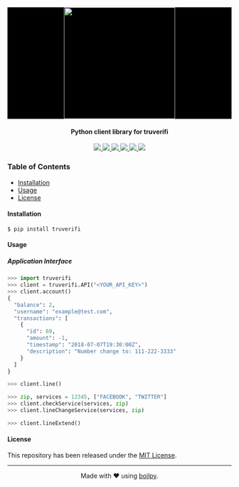 <div align="center">
    <div style="background-color: #000">
      <img src="https://app.truverifi.com/img/truverifi-logo.png" width="250">
    </div>
    <h4>Python client library for truverifi</h4>
</div>

<p align="center">
    <a href="https://travis-ci.org/achillesrasquinha/truverifi">
      <img src="https://img.shields.io/travis/achillesrasquinha/truverifi.svg?style=flat-square">
    </a>
    <a href="https://coveralls.io/github/achillesrasquinha/truverifi">
      <img src="https://img.shields.io/coveralls/github/achillesrasquinha/truverifi.svg?style=flat-square">
    </a>
    <a href="https://pypi.org/project/truverifi/">
      <img src="https://img.shields.io/pypi/v/truverifi.svg?style=flat-square">
    </a>
    <a href="https://pypi.org/project/truverifi/">
      <img src="https://img.shields.io/pypi/l/truverifi.svg?style=flat-square">
    </a>
    <a href="https://pypi.org/project/pipupgrade/">
		  <img src="https://img.shields.io/pypi/pyversions/truverifi.svg?style=flat-square">
	  </a>
    <a href="https://git.io/boilpy">
      <img src="https://img.shields.io/badge/made%20with-boilpy-red.svg?style=flat-square">
    </a>
</p>

### Table of Contents
* [Installation](#installation)
* [Usage](#usage)
* [License](#license)

#### Installation

```shell
$ pip install truverifi
```

#### Usage

##### Application Interface

```python
>>> import truverifi
>>> client = truverifi.API("<YOUR_API_KEY>")
>>> client.account()
{
  "balance": 2,
  "username": "example@test.com",
  "transactions": [
    {
      "id": 69,
      "amount": -1,
      "timestamp": "2018-07-07T19:30:00Z",
      "description": "Number change to: 111-222-3333"
    }
  ]
}

>>> client.line()

>>> zip, services = 12345, ["FACEBOOK", "TWITTER"]
>>> client.checkService(services, zip)
>>> client.lineChangeService(services, zip)

>>> client.lineExtend()
```

#### License

This repository has been released under the [MIT License](LICENSE).

---

<div align="center">
  Made with ❤️ using <a href="https://git.io/boilpy">boilpy</a>.
</div>